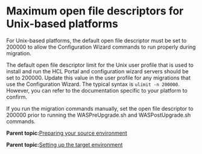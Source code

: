 # Maximum open file descriptors for Unix-based platforms 

For Unix-based platforms, the default open file descriptor must be set to 200000 to allow the Configuration Wizard commands to run properly during migration.

The default open file descriptor limit for the Unix user profile that is used to install and run the HCL Portal and configuration wizard servers should be set to 200000. Update this value in the user profile for any migrations that use the Configuration Wizard. The typical syntax is `ulimit -n 200000`. However, you can refer to the documentation specific to your platform to confirm.

If you run the migration commands manually, set the open file descriptor to 200000 prior to running the WASPreUpgrade.sh and WASPostUpgrade.sh commands.

**Parent topic:**[Preparing your source environment ](../migrate/mig_t_premig_tasks.md)

**Parent topic:**[Setting up the target environment ](../migrate/setting_up_the_target_environment.md)

